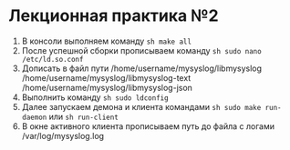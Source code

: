 # Лекционная практика №2

1. В консоли выполняем команду ```sh make all```
2. После успешной сборки прописываем команду ```sh sudo nano /etc/ld.so.conf```
3. Дописать в файл пути
/home/username/mysyslog/libmysyslog
/home/username/mysyslog/libmysyslog-text
/home/username/mysyslog/libmysyslog-json
4. Выполнить команду ```sh sudo ldconfig```
5. Далее запускаем демона и клиента командами ```sh sudo make run-daemon``` или ```sh run-client```
6. В окне активного клиента прописываем путь до файла с логами /var/log/mysyslog.log
